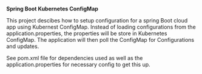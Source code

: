 **Spring Boot Kubernetes ConfigMap**

This project descibes how to setup configuration for a spring Boot cloud app using Kubernest ConfigMap.
Instead of loading configurations from the application.properties, the properties will be store in Kubernetes ConfigMap.
The application will then poll the ConfigMap for Configurations and updates.

See pom.xml file for dependencies used as well as the application.properties for necessary config to get this up.

